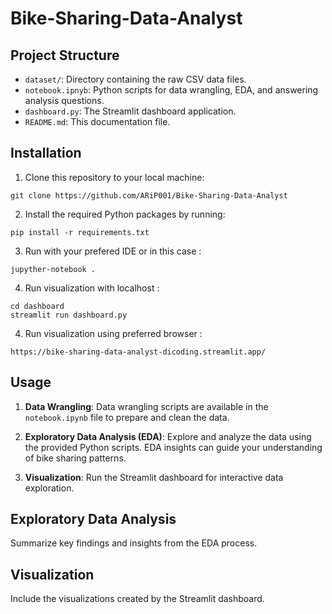 # Bike-Sharing-Data-Analyst

## Project Structure
- `dataset/`: Directory containing the raw CSV data files.
- `notebook.ipnyb`: Python scripts for data wrangling, EDA, and answering analysis questions.
- `dashboard.py`: The Streamlit dashboard application.
- `README.md`: This documentation file.

## Installation
1. Clone this repository to your local machine:
```
git clone https://github.com/ARiP001/Bike-Sharing-Data-Analyst
```
2. Install the required Python packages by running:
```
pip install -r requirements.txt
```
3. Run with your prefered IDE or in this case :
```
jupyther-notebook .
```
4. Run visualization with localhost :
```
cd dashboard
streamlit run dashboard.py
```
4. Run visualization using preferred browser :
```
https://bike-sharing-data-analyst-dicoding.streamlit.app/
```
## Usage
1. **Data Wrangling**: Data wrangling scripts are available in the `notebook.ipynb` file to prepare and clean the data.

2. **Exploratory Data Analysis (EDA)**: Explore and analyze the data using the provided Python scripts. EDA insights can guide your understanding of bike sharing patterns.

3. **Visualization**: Run the Streamlit dashboard for interactive data exploration.


## Exploratory Data Analysis
Summarize key findings and insights from the EDA process.

## Visualization
Include the visualizations created by the Streamlit dashboard.
